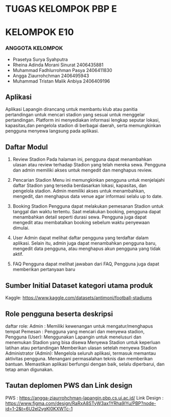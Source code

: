 # TUGAS KELOMPOK PBP E
# KELOMPOK E10
### ANGGOTA KELOMPOK
- Prasetya Surya Syahputra
- Rheina Adinda Morani Sinurat 2406435881
- Muhammad Fadhlurrohman Pasya 2406411830
- Angga Ziaurrohchman 2406495943
- Muhammad Tristan Malik Anbiya 2406409196

## Aplikasi
Aplikasi Lapangin dirancang untuk membantu klub atau panitia pertandingan untuk mencari stadion yang sesuai untuk menggelar pertandingan. Platform ini menyediakan informasi lengkap seputar lokasi, kapasitas,dan pengelola stadion di berbagai daerah, serta memungkinkan pengguna menyewa langsung pada aplikasi.

## Daftar Modul
1. Review Stadion
Pada halaman ini, pengguna dapat menambahkan ulasan atau review terhadap Stadion yang telah mereka sewa. Pengguna dan admin memiliki akses untuk mengedit dan menghapus review.

2. Pencarian Stadion
Menu ini memungkinkan pengguna untuk menjelajahi daftar Stadion yang tersedia berdasarkan lokasi, kapasitas, dan pengelola stadion. Admin memiliki akses untuk menambahkan, mengedit, dan menghapus data venue agar informasi selalu up to date.

3. Booking Stadion
Pengguna dapat melakukan pemesanan Stadion untuk tanggal dan waktu tertentu. Saat melakukan booking, pengguna dapat menambahkan detail seperti durasi sewa. Pengguna juga dapat mengedit atau membatalkan booking sebelum waktu penyewaan dimulai.

4. User
Admin dapat melihat daftar pengguna yang terdaftar dalam aplikasi. Selain itu, admin juga dapat menambahkan pengguna baru, mengedit data pengguna, atau menghapus akun pengguna yang tidak aktif.

5. FAQ
Pengguna dapat melihat jawaban dari FAQ, Pengguna juga dapat memberikan pertanyaan baru

## Sumber Initial Dataset kategori utama produk
Kaggle:
https://www.kaggle.com/datasets/antimoni/football-stadiums

## Role pengguna beserta deskripsi
daftar role:
Admin : Memiliki kewenangan untuk mengatur/menghapus tempat
Pemesan : Pengguna yang mencari dan menyewa stadion,
Pengguna (User):
Menggunakan Lapangin untuk menelusuri dan menemukan Stadion yang bisa disewa
Menyewa Stadion untuk keperluan latihan atau pertandingan
Memberikan ulasan setelah menyewa Stadion
Administrator (Admin):
Mengelola seluruh aplikasi, termasuk memantau aktivitas pengguna.
Menangani permasalahan teknis dan memberikan bantuan.
Memastikan aplikasi berfungsi dengan baik, selalu diperbarui, dan tetap aman digunakan.

## Tautan deplomen PWS dan Link design
PWS : https://angga-ziaurrohchman-lapangin.pbp.cs.ui.ac.id/
Link Design : https://www.figma.com/design/RaRxA8STyW3ax1YRha9lYu/PBP?node-id=1-2&t=6U2el2vgKl0KXWTc-1 


